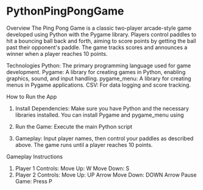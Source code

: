 # PythonPingPongGame

Overview
The Ping Pong Game is a classic two-player arcade-style game developed using Python with the Pygame library. Players control paddles to hit a bouncing ball back and forth, aiming to score points by getting the ball past their opponent's paddle. The game tracks scores and announces a winner when a player reaches 10 points.

Technologies
Python: The primary programming language used for game development.
Pygame: A library for creating games in Python, enabling graphics, sound, and input handling.
pygame_menu: A library for creating menus in Pygame applications.
CSV: For data logging and score tracking.

How to Run the App
1. Install Dependencies: Make sure you have Python and the necessary libraries installed. You can install Pygame and pygame_menu using

2. Run the Game: Execute the main Python script

3. Gameplay: Input player names, then control your paddles as described above. The game runs until a player reaches 10 points.

Gameplay Instructions
1. Player 1 Controls:
Move Up: W
Move Down: S
2. Player 2 Controls:
Move Up: UP Arrow
Move Down: DOWN Arrow
Pause Game: Press P
